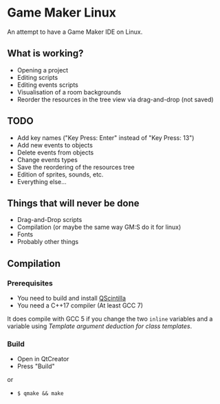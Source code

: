 # Game Maker Linux

An attempt to have a Game Maker IDE on Linux.

## What is working?

* Opening a project
* Editing scripts
* Editing events scripts
* Visualisation of a room backgrounds
* Reorder the resources in the tree view via drag-and-drop (not saved)

## TODO

* Add key names ("Key Press: Enter" instead of "Key Press: 13")
* Add new events to objects
* Delete events from objects
* Change events types
* Save the reordering of the resources tree
* Edition of sprites, sounds, etc.
* Everything else...

## Things that will never be done

* Drag-and-Drop scripts
* Compilation (or maybe the same way GM:S do it for linux)
* Fonts
* Probably other things

## Compilation

### Prerequisites

* You need to build and install [QScintilla](https://riverbankcomputing.com/software/qscintilla/intro)
* You need a C++17 compiler (At least GCC 7)

It does compile with GCC 5 if you change the two `inline` variables and a variable using *Template argument deduction for class templates*.

### Build

* Open in QtCreator
* Press "Build"

or

* `$ qmake && make`
